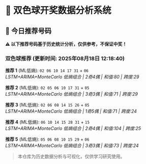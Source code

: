 # 🎯 双色球开奖数据分析系统

<!-- BEGIN:recommendations -->
## 🎯 今日推荐号码

**⚠️ 以下推荐号码基于历史统计分析，仅供参考，不保证中奖！**

### 双色球推荐 (更新时间: 2025年08月18日 12:18:40)

**推荐 1** (ML低熵): `02 06 10 14 17 31` + `06`  
*LSTM+ARIMA+MonteCarlo 低熵组合 | 2奇4偶 | 和值:80 | 跨度:29*

**推荐 2** (ML低熵): `02 05 06 10 17 31` + `05`  
*LSTM+ARIMA+MonteCarlo 低熵组合 | 3奇3偶 | 和值:71 | 跨度:29*

**推荐 3** (ML低熵): `02 06 08 14 15 26` + `05`  
*LSTM+ARIMA+MonteCarlo 低熵组合 | 1奇5偶 | 和值:71 | 跨度:24*

**推荐 4** (ML低熵): `06 10 14 15 28 31` + `15`  
*LSTM+ARIMA+MonteCarlo 低熵组合 | 2奇4偶 | 和值:104 | 跨度:25*

**推荐 5** (ML低熵): `05 06 08 10 15 29` + `06`  
*LSTM+ARIMA+MonteCarlo 低熵组合 | 3奇3偶 | 和值:73 | 跨度:24*

<!-- END:recommendations -->





> 本仓库为历史数据分析与可视化，仅供学习研究使用。
